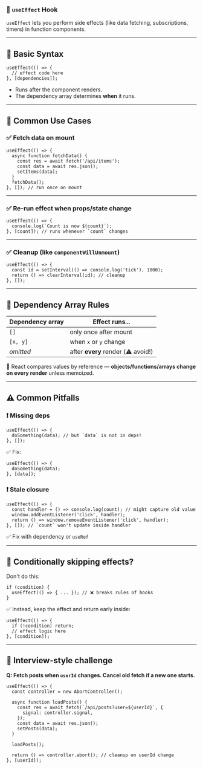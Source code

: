 ### 📘 `useEffect` Hook

`useEffect` lets you perform side effects (like data fetching, subscriptions, timers) in function components.

------

## 🔹 Basic Syntax

```tsx
useEffect(() => {
  // effect code here
}, [dependencies]);
```

- Runs after the component renders.
- The dependency array determines **when** it runs.

------

## 🔹 Common Use Cases

### ✅ Fetch data on mount

```tsx
useEffect(() => {
  async function fetchData() {
    const res = await fetch('/api/items');
    const data = await res.json();
    setItems(data);
  }
  fetchData();
}, []); // run once on mount
```

------

### ✅ Re-run effect when props/state change

```tsx
useEffect(() => {
  console.log(`Count is now ${count}`);
}, [count]); // runs whenever `count` changes
```

------

### ✅ Cleanup (like `componentWillUnmount`)

```tsx
useEffect(() => {
  const id = setInterval(() => console.log('tick'), 1000);
  return () => clearInterval(id); // cleanup
}, []);
```

------

## 🔸 Dependency Array Rules

| Dependency array | Effect runs...                    |
| ---------------- | --------------------------------- |
| `[]`             | only once after mount             |
| `[x, y]`         | when `x` or `y` change            |
| *omitted*        | after **every** render (⚠️ avoid!) |

🧠 React compares values by reference — **objects/functions/arrays change on every render** unless memoized.

------

## ⚠️ Common Pitfalls

### ❗ Missing deps

```tsx
useEffect(() => {
  doSomething(data); // but `data` is not in deps!
}, []);
```

✅ Fix:

```tsx
useEffect(() => {
  doSomething(data);
}, [data]);
```

### ❗ Stale closure

```tsx
useEffect(() => {
  const handler = () => console.log(count); // might capture old value
  window.addEventListener('click', handler);
  return () => window.removeEventListener('click', handler);
}, []); // `count` won't update inside handler
```

✅ Fix with dependency or `useRef`

------

## 🔸 Conditionally skipping effects?

Don't do this:

```tsx
if (condition) {
  useEffect(() => { ... }); // ❌ breaks rules of hooks
}
```

✅ Instead, keep the effect and return early inside:

```tsx
useEffect(() => {
  if (!condition) return;
  // effect logic here
}, [condition]);
```

------

## 🧪 Interview-style challenge

**Q: Fetch posts when `userId` changes. Cancel old fetch if a new one starts.**

```tsx
useEffect(() => {
  const controller = new AbortController();

  async function loadPosts() {
    const res = await fetch(`/api/posts?user=${userId}`, {
      signal: controller.signal,
    });
    const data = await res.json();
    setPosts(data);
  }

  loadPosts();

  return () => controller.abort(); // cleanup on userId change
}, [userId]);
```

